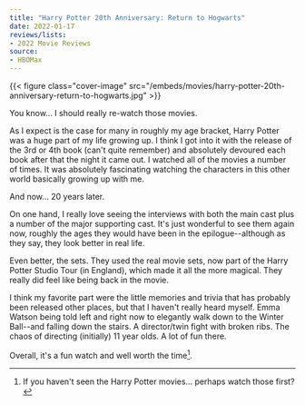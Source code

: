 ```yaml
---
title: "Harry Potter 20th Anniversary: Return to Hogwarts"
date: 2022-01-17
reviews/lists:
- 2022 Movie Reviews
source:
- HBOMax
---
```

{{< figure class="cover-image" src="/embeds/movies/harry-potter-20th-anniversary-return-to-hogwarts.jpg" >}}

You know... I should really re-watch those movies. 

As I expect is the case for many in roughly my age bracket, Harry Potter was a huge part of my life growing up. I think I got into it with the release of the 3rd or 4th book (can't quite remember) and absolutely devoured each book after that the night it came out. I watched all of the movies a number of times. It was absolutely fascinating watching the characters in this other world basically growing up with me. 

And now... 20 years later. 

<!--more-->

On one hand, I really love seeing the interviews with both the main cast plus a number of the major supporting cast. It's just wonderful to see them again now, roughly the ages they would have been in the epilogue--although as they say, they look better in real life. 

Even better, the sets. They used the real movie sets, now part of the Harry Potter Studio Tour (in England), which made it all the more magical. They really did feel like being back in the movie. 

I think my favorite part were the little memories and trivia that has probably been released other places, but that I haven't really heard myself. Emma Watson being told left and right now to elegantly walk down to the Winter Ball--and falling down the stairs. A director/twin fight with broken ribs. The chaos of directing (initially) 11 year olds. A lot of fun there. 

Overall, it's a fun watch and well worth the time[^duh].

[^duh]: If you haven't seen the Harry Potter movies... perhaps watch those first? 